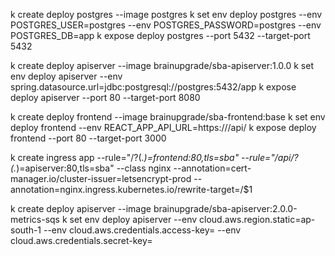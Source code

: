 k create deploy postgres   --image postgres
k set env deploy postgres --env POSTGRES_USER=postgres --env POSTGRES_PASSWORD=postgres --env POSTGRES_DB=app
k expose deploy postgres --port 5432 --target-port 5432

k create deploy apiserver --image brainupgrade/sba-apiserver:1.0.0
k set env deploy apiserver --env spring.datasource.url=jdbc:postgresql://postgres:5432/app
k expose deploy apiserver --port 80 --target-port 8080

k create deploy frontend --image brainupgrade/sba-frontend:base
k set env deploy frontend --env REACT_APP_API_URL=https://<your-domain>/api/
k expose deploy frontend --port 80 --target-port 3000

k create ingress app --rule="<your-domain>/?(.*)=frontend:80,tls=sba" --rule="<your-domain>/api/?(.*)=apiserver:80,tls=sba" --class nginx --annotation=cert-manager.io/cluster-issuer=letsencrypt-prod --annotation=nginx.ingress.kubernetes.io/rewrite-target=/\$1  


k create deploy apiserver --image brainupgrade/sba-apiserver:2.0.0-metrics-sqs
k set env deploy apiserver --env cloud.aws.region.static=ap-south-1 --env cloud.aws.credentials.access-key=  --env cloud.aws.credentials.secret-key=